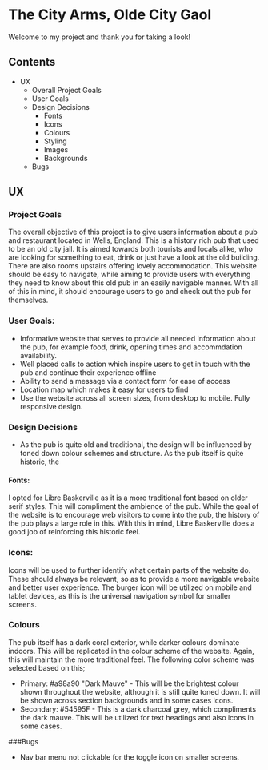 # The City Arms, Olde City Gaol 

Welcome to my project and thank you for taking a look! 

## Contents

* UX 
    * Overall Project Goals
    * User Goals
    * Design Decisions
        * Fonts 
        * Icons 
        * Colours
        * Styling 
        * Images 
        * Backgrounds 
    * Bugs 
    
    

## UX 
### Project Goals 

The overall objective of this project is to give users information about a pub and restaurant located in Wells, England. This is a history rich pub that used to be an old city jail. 
It is aimed towards both tourists and locals alike, who are looking for something to eat, drink or just have a look at the old building. There are also rooms upstairs offering 
lovely accommodation. This website should be easy to navigate, while aiming to provide users with everything they need to know about this old pub in an easily
navigable manner. With all of this in mind, it should encourage users to go and check out the pub for themselves. 

### User Goals:
* Informative website that serves to provide all needed information about the pub, for example food, drink, opening times and accommdation availability.
* Well placed calls to action which inspire users to get in touch with the pub and continue their experience offline
* Ability to send a message via a contact form for ease of access
* Location map which makes it easy for users to find
* Use the website across all screen sizes, from desktop to mobile. Fully responsive design.

### Design Decisions
* As the pub is quite old and traditional, the design will be influenced by toned down colour schemes and structure. As the pub itself is quite historic, the   

#### Fonts: 
I opted for Libre Baskerville as it is a more traditional font based on older serif styles. This will compliment the ambience of the pub. While the goal of the website is to encourage
web visitors to come into the pub, the history of the pub plays a large role in this. With this in mind, Libre Baskerville does a good job of reinforcing this historic feel. 

### Icons:
Icons will be used to further identify what certain parts of the website do. These should always be relevant, so as to provide a more navigable website and better user experience. The
burger icon will be utilized on mobile and tablet devices, as this is the universal navigation symbol for smaller screens.  

### Colours
The pub itself has a dark coral exterior, while darker colours dominate indoors. This will be replicated in the colour scheme of the website. Again, this will maintain the more traditional
feel. The following color scheme was selected based on this;
* Primary: #a98a90 "Dark Mauve" - This will be the brightest colour shown throughout the website, although it is still quite toned down. It will be shown across section backgrounds and 
in some cases icons. 
* Secondary: #54595F - This is a dark charcoal grey, which compliments the dark mauve. This will be utilized for text headings and also icons in some cases.


###Bugs 
* Nav bar menu not clickable for the toggle icon on smaller screens.


